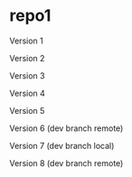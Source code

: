 # repo1

Version 1

Version 2

Version 3

Version 4

Version 5

Version 6 (dev branch remote)

Version 7 (dev branch local)

Version 8 (dev branch remote)

